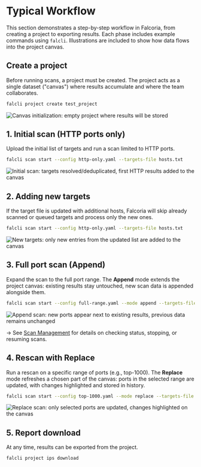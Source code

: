# Typical Workflow

This section demonstrates a step-by-step workflow in Falcoria, from creating a project to exporting results. Each phase includes example commands using `falcli`. Illustrations are included to show how data flows into the project canvas.

## Create a project

Before running scans, a project must be created. The project acts as a single dataset ("canvas") where results accumulate and where the team collaborates.

```bash
falcli project create test_project
```

![Canvas initialization: empty project where results will be stored](../images/workflow-canvas-init.png)

## 1. Initial scan (HTTP ports only)

Upload the initial list of targets and run a scan limited to HTTP ports.

```bash
falcli scan start --config http-only.yaml --targets-file hosts.txt
```

![Initial scan: targets resolved/deduplicated, first HTTP results added to the canvas](../images/workflow-initial-scan.png)

## 2. Adding new targets

If the target file is updated with additional hosts, Falcoria will skip already scanned or queued targets and process only the new ones.

```bash
falcli scan start --config http-only.yaml --targets-file hosts.txt
```

![New targets: only new entries from the updated list are added to the canvas](../images/workflow-new-targets.png)

## 3. Full port scan (Append)

Expand the scan to the full port range. The **Append** mode extends the project canvas: existing results stay untouched, new scan data is appended alongside them.

```bash
falcli scan start --config full-range.yaml --mode append --targets-file hosts.txt
```

![Append scan: new ports appear next to existing results, previous data remains unchanged](../images/workflow-append.png)

→ See [Scan Management](../concepts/scan-management.md) for details on checking status, stopping, or resuming scans.

## 4. Rescan with Replace

Run a rescan on a specific range of ports (e.g., top-1000). The **Replace** mode refreshes a chosen part of the canvas: ports in the selected range are updated, with changes highlighted and stored in history.

```bash
falcli scan start --config top-1000.yaml --mode replace --targets-file hosts.txt
```

![Replace scan: only selected ports are updated, changes highlighted on the canvas](../images/workflow-replace.png)

## 5. Report download

At any time, results can be exported from the project.

```bash
falcli project ips download
```